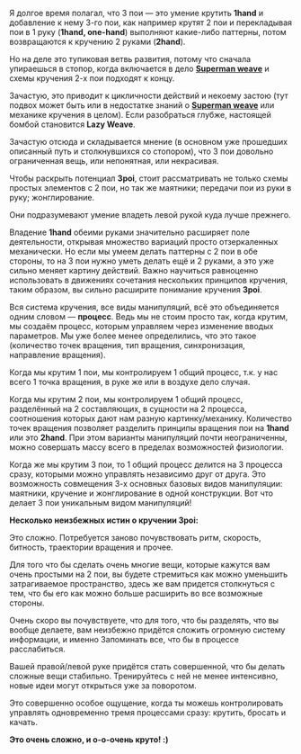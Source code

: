Я долгое время полагал, что 3 пои — это умение крутить **1hand** и добавление к нему 3-го пои, как например крутят 2 пои и перекладывая пои в 1 руку (**1hand, one-hand**) выполняют какие-либо паттерны, потом возвращаются к кручению 2 руками (**2hand**). 

Но на деле это тупиковая ветвь развития, потому что сначала упираешься в стопор, когда включается в дело [**Superman weave**](/lessons/89) и схемы кручения 2-х пои подходят к концу. 

Зачастую, это приводит к цикличности действий и некоему застою (тут подвох может быть или в недостатке знаний о [**Superman weave**](/lessons/89) или механике кручения в целом). Если разобраться глубже, настоящей бомбой становится **Lazy Weave**. 

Зачастую отсюда и складывается мнение (в основном уже прошедших описанный путь и столкнувшихся со стопором), что 3 пои довольно ограниченная вещь, или непонятная, или некрасивая.

Чтобы раскрыть потенциал **3poi**, стоит рассматривать не только схемы простых элементов с 2 пои, но так же маятники; передачи пои из руки в руку; жонглирование. 

Они подразумевают умение владеть левой рукой куда лучше прежнего. 

Владение **1hand** обеими руками значительно расширяет поле деятельности, открывая множество вариаций просто отзеркаленных механически. Но если мы умеем делать паттерны с 2 пои в обе стороны, то на 3 пои нужно уметь делать ещё и 2 руками, а это уже сильно меняет картину действий. Важно научиться равноценно использовать в движениях сочетания нескольких принципов кручения, таким образом, вы сильно расширите понимание кручения **3poi**. 

Вся система кручения, все виды манипуляций, всё это объединяется одним словом — **процесс**. Ведь мы не стоим просто так, когда крутим, мы создаём процесс, которым управляем через изменение вводых параметров. Мы уже более менее определились, что это такое (количество точек вращения, тип вращения, синхронизация, направление вращения).
 
Когда мы крутим 1 пои, мы контролируем 1 общий процесс, т.к. у нас всего 1 точка вращения, в руке же или в воздухе дело случая. 

Когда мы крутим 2 пои, мы контролируем 1 общий процесс, разделённый на 2 составляющих, в сущности на 2 процесса, соотношения которых дают нам разную картинку/механику. Количество точек вращения позволяет разделить принципы вращения пои на **1hand** или это **2hand**. При этом варианты манипуляций почти неограниченны, можно совершать массу всего в пределах возможностей физиологии.
 
Когда же мы крутим 3 пои, то 1 общий процесс делится на 3 процесса сразу, которыми можно управлять независимо друг от друга. Это возможность совмещения 3-х основных базовых видов манипуляции: маятники, кручение и жонглирование в одной конструкции.
Вот что делает 3 пои уникальным видом манипуляций! 

**Несколько неизбежных истин о кручении 3poi:**
 
<span class="fa fa-hand-o-right inline"></span>    Это сложно. Потребуется заново почувствовать ритм, скорость, битность, траектории вращения и прочее. 

<span class="fa fa-hand-o-right inline"></span>    Для того что бы сделать очень многие вещи, которые кажутся вам очень простыми на 2 пои, вы будете стремиться как можно уменьшить затрагиваемое пространство, здесь же вам придется столкнуться с тем, что бы его как можно больше расширить во все возможные стороны. 

<span class="fa fa-hand-o-right inline"></span>    Очень скоро вы почувствуете, что для того, что бы разделять, что вы вообще делаете, вам неизбежно придётся сложить огромную систему информации, и именно Запоминать все, что бы в процессе расслабиться. 

<span class="fa fa-hand-o-right inline"></span>    Вашей правой/левой руке придётся стать совершенной, что бы делать сложные вещи стабильно. Тренируйтесь с ней не менее интенсивно, новые идеи могут открыться уже за поворотом. 

<span class="fa fa-hand-o-right inline"></span>    Это совершенно особое ощущение, когда ты можешь контролировать управлять одновременно тремя процессами сразу: крутить, бросать и качать. 

**Это очень сложно, и о-о-очень круто! :)**